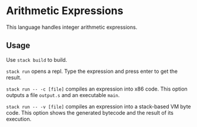 # Arithmetic Expressions

This language handles integer arithmetic expressions.

## Usage

Use `stack build` to build.

`stack run` opens a repl. Type the expression and press enter to get
the result.

`stack run -- -c [file]` compiles an expression into x86 code.  This
option outputs a file `output.s` and an executable `main`.

`stack run -- -v [file]` compiles an expression into a stack-based VM
byte code.  This option shows the generated bytecode and the result of
its execution.